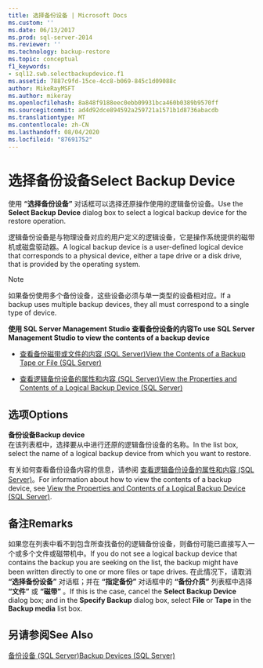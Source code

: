 ```yaml
---
title: 选择备份设备 | Microsoft Docs
ms.custom: ''
ms.date: 06/13/2017
ms.prod: sql-server-2014
ms.reviewer: ''
ms.technology: backup-restore
ms.topic: conceptual
f1_keywords:
- sql12.swb.selectbackupdevice.f1
ms.assetid: 7887c9fd-15ce-4cc8-b069-845c1d09088c
author: MikeRayMSFT
ms.author: mikeray
ms.openlocfilehash: 8a848f9188eec0ebb09931bca460b0389b9570ff
ms.sourcegitcommit: ad4d92dce894592a259721a1571b1d8736abacdb
ms.translationtype: MT
ms.contentlocale: zh-CN
ms.lasthandoff: 08/04/2020
ms.locfileid: "87691752"
---
```

# <a name="select-backup-device"></a><span data-ttu-id="48c93-102">选择备份设备</span><span class="sxs-lookup"><span data-stu-id="48c93-102">Select Backup Device</span></span>
  <span data-ttu-id="48c93-103">使用 **“选择备份设备”** 对话框可以选择还原操作使用的逻辑备份设备。</span><span class="sxs-lookup"><span data-stu-id="48c93-103">Use the **Select Backup Device** dialog box to select a logical backup device for the restore operation.</span></span>  
  
 <span data-ttu-id="48c93-104">逻辑备份设备是与物理设备对应的用户定义的逻辑设备，它是操作系统提供的磁带机或磁盘驱动器。</span><span class="sxs-lookup"><span data-stu-id="48c93-104">A logical backup device is a user-defined logical device that corresponds to a physical device, either a tape drive or a disk drive, that is provided by the operating system.</span></span>  
  
> [!NOTE]  
>  <span data-ttu-id="48c93-105">如果备份使用多个备份设备，这些设备必须与单一类型的设备相对应。</span><span class="sxs-lookup"><span data-stu-id="48c93-105">If a backup uses multiple backup devices, they all must correspond to a single type of device.</span></span>  
  
 <span data-ttu-id="48c93-106">**使用 SQL Server Management Studio 查看备份设备的内容**</span><span class="sxs-lookup"><span data-stu-id="48c93-106">**To use SQL Server Management Studio to view the contents of a backup device**</span></span>  
  
-   [<span data-ttu-id="48c93-107">查看备份磁带或文件的内容 (SQL Server)</span><span class="sxs-lookup"><span data-stu-id="48c93-107">View the Contents of a Backup Tape or File &#40;SQL Server&#41;</span></span>](view-the-contents-of-a-backup-tape-or-file-sql-server.md)  
  
-   [<span data-ttu-id="48c93-108">查看逻辑备份设备的属性和内容 (SQL Server)</span><span class="sxs-lookup"><span data-stu-id="48c93-108">View the Properties and Contents of a Logical Backup Device &#40;SQL Server&#41;</span></span>](view-the-properties-and-contents-of-a-logical-backup-device-sql-server.md)  
  
## <a name="options"></a><span data-ttu-id="48c93-109">选项</span><span class="sxs-lookup"><span data-stu-id="48c93-109">Options</span></span>  
 <span data-ttu-id="48c93-110">**备份设备**</span><span class="sxs-lookup"><span data-stu-id="48c93-110">**Backup device**</span></span>  
 <span data-ttu-id="48c93-111">在该列表框中，选择要从中进行还原的逻辑备份设备的名称。</span><span class="sxs-lookup"><span data-stu-id="48c93-111">In the list box, select the name of a logical backup device from which you want to restore.</span></span>  
  
 <span data-ttu-id="48c93-112">有关如何查看备份设备内容的信息，请参阅 [查看逻辑备份设备的属性和内容 (SQL Server)](view-the-properties-and-contents-of-a-logical-backup-device-sql-server.md)。</span><span class="sxs-lookup"><span data-stu-id="48c93-112">For information about how to view the contents of a backup device, see [View the Properties and Contents of a Logical Backup Device &#40;SQL Server&#41;](view-the-properties-and-contents-of-a-logical-backup-device-sql-server.md).</span></span>  
  
## <a name="remarks"></a><span data-ttu-id="48c93-113">备注</span><span class="sxs-lookup"><span data-stu-id="48c93-113">Remarks</span></span>  
 <span data-ttu-id="48c93-114">如果您在列表中看不到包含所查找备份的逻辑备份设备，则备份可能已直接写入一个或多个文件或磁带机中。</span><span class="sxs-lookup"><span data-stu-id="48c93-114">If you do not see a logical backup device that contains the backup you are seeking on the list, the backup might have been written directly to one or more files or tape drives.</span></span> <span data-ttu-id="48c93-115">在此情况下，请取消 **“选择备份设备”** 对话框；并在 **“指定备份”** 对话框中的 **“备份介质”** 列表框中选择 **“文件”** 或 **“磁带”** 。</span><span class="sxs-lookup"><span data-stu-id="48c93-115">If this is the case, cancel the **Select Backup Device** dialog box; and in the **Specify Backup** dialog box, select **File** or **Tape** in the **Backup media** list box.</span></span>  
  
## <a name="see-also"></a><span data-ttu-id="48c93-116">另请参阅</span><span class="sxs-lookup"><span data-stu-id="48c93-116">See Also</span></span>  
 [<span data-ttu-id="48c93-117">备份设备 (SQL Server)</span><span class="sxs-lookup"><span data-stu-id="48c93-117">Backup Devices &#40;SQL Server&#41;</span></span>](backup-devices-sql-server.md)  
  
  
